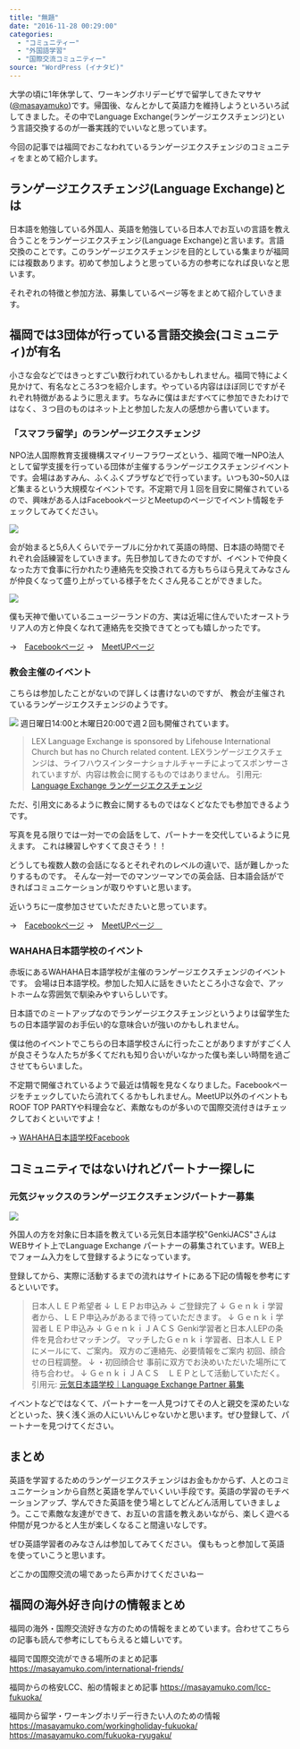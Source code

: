 ```yaml
---
title: "無題"
date: "2016-11-28 00:29:00"
categories:
  - "コミュニティー"
  - "外国語学習"
  - "国際交流コミュニティー"
source: "WordPress (イナタビ)"
---
```


大学の頃に1年休学して、ワーキングホリデービザで留学してきたマサヤ([@masayamuko](https://twitter.com/MasayaMuko))です。帰国後、なんとかして英語力を維持しようといろいろ試してきました。その中でLanguage Exchange(ランゲージエクスチェンジ)という言語交換するのが一番実践的でいいなと思っています。

今回の記事では福岡でおこなわれているランゲージエクスチェンジのコミュニティをまとめて紹介します。

## ランゲージエクスチェンジ(Language Exchange)とは

日本語を勉強している外国人、英語を勉強している日本人でお互いの言語を教え合うことをランゲージエクスチェンジ(Language Exchange)と言います。言語交換のことです。このランゲージエクスチェンジを目的としている集まりが福岡には複数あります。初めて参加しようと思っている方の参考になれば良いなと思います。

それぞれの特徴と参加方法、募集しているページ等をまとめて紹介していきます。

## 福岡では3団体が行っている言語交換会(コミュニティ)が有名

小さな会などではきっとすごい数行われているかもしれません。福岡で特によく見かけて、有名なところ3つを紹介します。やっている内容はほぼ同じですがそれぞれ特徴があるように思えます。ちなみに僕はまだすべてに参加できたわけではなく、３つ目のものはネット上と参加した友人の感想から書いています。

### 「スマフラ留学」のランゲージエクスチェンジ

NPO法人国際教育支援機構スマイリーフラワーズという、福岡で唯一NPO法人として留学支援を行っている団体が主催するランゲージエクスチェンジイベントです。会場はあすみん、ふくふくプラザなどで行っています。いつも30~50人ほど集まるという大規模なイベントです。不定期で月１回を目安に開催されているので、興味がある人はFacebookページとMeetupのページでイベント情報をチェックしてみてください。

![](https://masayamuko.com/wp/wp-content/uploads/2016/11/スクリーンショット-2016-11-28-0.05.15-1024x362.png)

会が始まると5,6人くらいでテーブルに分かれて英語の時間、日本語の時間でそれぞれ会話練習をしていきます。先日参加してきたのですが、イベントで仲良くなった方で食事に行かれたり連絡先を交換されてる方もちらほら見えてみなさんが仲良くなって盛り上がっている様子をたくさん見ることができました。

![](https://masayamuko.com/wp/wp-content/uploads/2016/11/スクリーンショット-2016-11-28-0.07.41-1024x771.png)

僕も天神で働いているニュージーランドの方、実は近場に住んでいたオーストラリア人の方と仲良くなれて連絡先を交換できてとっても嬉しかったです。

→　[Facebookページ](https://www.facebook.com/ryugaku.smileyflowers/)
→　[MeetUPページ](https://www.meetup.com/Fukuoka-International-Events-Meetup/)

### 教会主催のイベント

こちらは参加したことがないので詳しくは書けないのですが、
教会が主催されているランゲージエクスチェンジのようです。

![](https://masayamuko.com/wp/wp-content/uploads/2016/11/14955890_1524067490942837_8504345114032854580_n.jpg)
週日曜日14:00と木曜日20:00で週２回も開催されています。

> LEX Language Exchange is sponsored by Lifehouse International Church but has no Church related content. 
LEXランゲージエクスチェンジは、ライフハウスインターナショナルチャーチによってスポンサーされていますが、内容は教会に関するものではありません。
引用元: [Language Exchange ランゲージエクスチェンジ](https://www.meetup.com/Lifehouse-Language-Exchange/events/hmqwhlyvqbgb/)

ただ、引用文にあるように教会に関するものではなくどなたでも参加できるようです。

写真を見る限りでは一対一での会話をして、パートナーを交代しているように見えます。
これは練習しやすくて良さそう！！

どうしても複数人数の会話になるとそれぞれのレベルの違いで、話が難しかったりするものです。
そんな一対一でのマンツーマンでの英会話、日本語会話ができればコミュニケーションが取りやすいと思います。

近いうちに一度参加させていただきたいと思っています。

→　[Facebookページ](https://www.facebook.com/languageexchangefukuoka/)
→　[MeetUPページ　](https://www.meetup.com/Lifehouse-Language-Exchange/members/187342402/)

### WAHAHA日本語学校のイベント

赤坂にあるWAHAHA日本語学校が主催のランゲージエクスチェンジのイベントです。
会場は日本語学校。参加した知人に話をきいたところ小さな会で、アットホームな雰囲気で馴染みやすいらしいです。

日本語でのミートアップなのでランゲージエクスチェンジというよりは留学生たちの日本語学習のお手伝い的な意味合いが強いのかもしれません。

僕は他のイベントでこちらの日本語学校さんに行ったことがありますがすごく人が良さそうな人たちが多くてだれも知り合いがいなかった僕も楽しい時間を過ごさせてもらいました。

不定期で開催されているようで最近は情報を見なくなりました。Facebookページをチェックしていたら流れてくるかもしれません。MeetUP以外のイベントもROOF TOP PARTYや料理会など、素敵なものが多いので国際交流付きはチェックしておくといいですよ！

→ [WAHAHA日本語学校Facebook](https://www.facebook.com/wahahanihongo/)

## コミュニティではないけれどパートナー探しに

### 元気ジャックスのランゲージエクスチェンジパートナー募集

![](https://masayamuko.com/wp/wp-content/uploads/2016/11/スクリーンショット-2016-11-27-23.45.48-1024x659.png)

外国人の方を対象に日本語を教えている元気日本語学校"GenkiJACS"さんはWEBサイト上でLanguage Exchange パートナーの募集されています。WEB上でフォーム入力をして登録するようになっています。

登録してから、実際に活動するまでの流れはサイトにある下記の情報を参考にするといいです。
> 日本人ＬＥＰ希望者
↓
ＬＥＰお申込み
↓
ご登録完了
↓
Ｇｅｎｋｉ学習者から、ＬＥＰ申込みがあるまで待っていただきます。
↓
Ｇｅｎｋｉ学習者ＬＥＰ申込み
↓
ＧｅｎｋｉＪＡＣＳ
Genki学習者と日本人LEPの条件を見合わせマッチング。
マッチしたＧｅｎｋｉ学習者、日本人ＬＥＰにメールにて、ご案内。
双方のご連絡先、必要情報をご案内
初回、顔合せの日程調整。
↓
・初回顔合せ 
事前に双方でお決めいただいた場所にて待ち合わせ。
↓
ＧｅｎｋｉＪＡＣＳ　ＬＥＰとして活動していただく。
引用元: [元気日本語学校｜Language Exchange Partner 募集](http://www.genkijacs.com/languageexchangejp.htm)

イベントなどではなくて、パートナーを一人見つけてその人と親交を深めたいなどといった、狭く浅く派の人にいいんじゃないかと思います。ぜひ登録して、パートナーを見つけてください。

## まとめ
 
英語を学習するためのランゲージエクスチェンジはお金もかからず、人とのコミュニケーションから自然と英語を学んでいくいい手段です。英語の学習のモチベーションアップ、学んできた英語を使う場としてどんどん活用していきましょう。ここで素敵な友達ができて、お互いの言語を教えあいながら、楽しく遊べる仲間が見つかると人生が楽しくなること間違いなしです。

ぜひ英語学習者のみなさんは参加してみてください。
僕ももっと参加して英語を使っていこうと思います。

どこかの国際交流の場であったら声かけてくださいねー

## 福岡の海外好き向けの情報まとめ

福岡の海外・国際交流好きな方のための情報をまとめています。合わせてこちらの記事も読んで参考にしてもらえると嬉しいです。

福岡で国際交流ができる場所のまとめ記事
https://masayamuko.com/international-friends/

福岡からの格安LCC、船の情報まとめ記事
https://masayamuko.com/lcc-fukuoka/

福岡から留学・ワーキングホリデー行きたい人のための情報
https://masayamuko.com/workingholiday-fukuoka/
https://masayamuko.com/fukuoka-ryugaku/